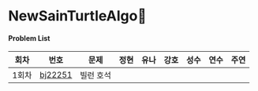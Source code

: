 # NewSainTurtleAlgo📝

#### Problem List

| 회차  | 번호                                             | 문제      | 정현 | 유나 | 강호 | 성수 | 연수 | 주연 |
| ----- | ------------------------------------------------ | --------- | ---- | ---- | ---- | ---- | ---- | ---- |
| 1회차 | [bj22251](https://www.acmicpc.net/problem/22251) | 빌런 호석 |      |      |      |      |      |      |
